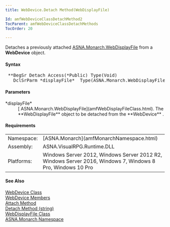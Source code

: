 ```yaml
---
title: WebDevice.Detach Method(WebDisplayFile)

Id: amfWebDeviceClassDetachMethod2
TocParent: amfWebDeviceClassDetachMethods
TocOrder: 20

---
```


Detaches a previously attached [ ASNA.Monarch.WebDisplayFile](amfWebDisplayFileClass.html) from a **WebDevice** object.

#### Syntax 
<pre class="prettyprint"> **BegSr Detach Access(*Public) Type(Void)
   DclSrParm *displayFile*  Type(ASNA.Monarch.WebDisplayFile)**       </pre>  

#### Parameters
<dl>
        <dt>
 *displayFile* 
        </dt>
        <dd>
          [
        ASNA.Monarch.WebDisplayFile](amfWebDisplayFileClass.html). The 
 **WebDisplayFile**  object to be detached from
        the 
 **WebDevice** .</dd>
</dl>  

<!-- -->

#### Requirements
<table class="dttable" cellspacing="0" cellpadding="4" width="60%">
           <colgroup>
            <col width="15%" style="font-weight:bold" />
            <col width="85%" />
          </colgroup>
          <tr>
            <td>Namespace:</td>
            <td>[ASNA.Monarch](amfMonarchNamespace.html)</td>
          </tr>
          <tr>
            <td>Assembly:</td>
            <td>ASNA.VisualRPG.Runtime.DLL</td>
          </tr>
         <tr>
            <td>Platforms:</td>
            <td> Windows Server 2012, Windows Server 2012 R2, Windows Server 2016,  Windows 7, Windows 8 Pro, Windows 10 Pro</td>
         </tr>
</table>

<!-- end -->

#### See Also
[WebDevice Class](amfWebDeviceClass.html) <br /> [ WebDevice Members](amfWebDeviceClassMembers.html) <br /> [ Attach Method](amfWebDeviceClassAttachMethods.html) <br /> [ Detach Method (string)](amfWebDeviceClassDetachMethod.html) <br /> [ WebDisplayFile Class](amfWebDisplayFileClass.html) <br /> [ASNA.Monarch Namespace](amfMonarchNamespace.html) 
